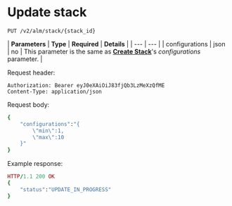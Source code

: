 # Update stack

```text
PUT /v2/alm/stack/{stack_id}
```

| **Parameters** | **Type** | **Required** | **Details** |
| --- | --- |
| configurations | json | no | This parameter is the same as [**Create Stack**](https://docs2.mobingi.com/v/v2/api-reference/stacks/update-stack)'s _configurations_ parameter. |

Request header:

```text
Authorization: Bearer eyJ0eXAiOiJ83fjQb3LzMeXzQfME
Content-Type: application/json
```

Request body:

```ruby
{
    "configurations":"{
        \"min\":1,
        \"max\":10
    }"
}
```

Example response:

```ruby
HTTP/1.1 200 OK
{
    "status":"UPDATE_IN_PROGRESS"
}
```

